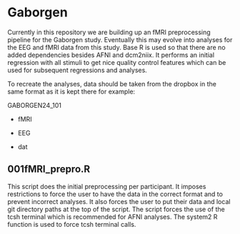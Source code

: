 # Gaborgen

Currently in this repository we are building up an fMRI preprocessing pipeline for the Gaborgen study. Eventually this may evolve into analyses for the EEG and fMRI data from this study. Base R is used so that there are no added dependencies besides AFNI and dcm2niix. It performs an initial regression with all stimuli to get nice quality control features which can be used for subsequent regressions and analyses.

To recreate the analyses, data should be taken from the dropbox in the same format as it is kept there for example:

GABORGEN24_101

- fMRI

- EEG

- dat

## 001fMRI_prepro.R
This script does the initial preprocessing per participant. It imposes restrictions to force the user to have the data in the correct format and to prevent incorrect analyses. It also forces the user to put their data and local git directory paths at the top of the script. The script forces the use of the tcsh terminal which is recommended for AFNI analyses. The system2 R function is used to force tcsh terminal calls.

